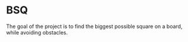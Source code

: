 # BSQ
The goal of the project is to find the biggest possible square on a board, while avoiding obstacles.
